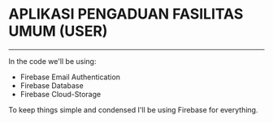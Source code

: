<h1>APLIKASI PENGADUAN FASILITAS UMUM (USER)</h1>
<hr>

<p>
In the code we'll be using:
<ul>
  <li>Firebase Email Authentication</li>
  <li>Firebase Database</li>
  <li>Firebase Cloud-Storage</li>
</ul>
<p/>

<p>To keep things simple and condensed I'll be using Firebase for everything.</p>

